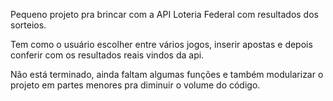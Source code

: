 Pequeno projeto pra brincar com a API Loteria Federal com resultados dos sorteios.

Tem como o usuário escolher entre vários jogos, inserir apostas e depois conferir com os resultados reais vindos da api.

Não está terminado, ainda faltam algumas funções e também modularizar o projeto em partes menores pra diminuir o volume do código.